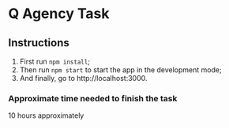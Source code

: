 # Q Agency Task

## Instructions

1. First run `npm install`;
2. Then run `npm start` to start the app in the development mode;
3. And finally, go to http://localhost:3000.

### Approximate time needed to finish the task

10 hours approximately

